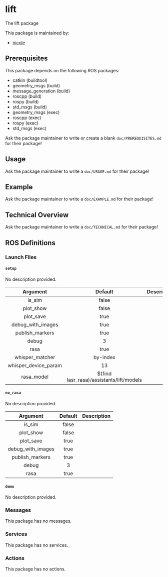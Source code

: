 # lift

The lift package

This package is maintained by:
- [nicole](mailto:nicole@todo.todo)

## Prerequisites

This package depends on the following ROS packages:
- catkin (buildtool)
- geometry_msgs (build)
- message_generation (build)
- roscpp (build)
- rospy (build)
- std_msgs (build)
- geometry_msgs (exec)
- roscpp (exec)
- rospy (exec)
- std_msgs (exec)

Ask the package maintainer to write or create a blank `doc/PREREQUISITES.md` for their package!

## Usage

Ask the package maintainer to write a `doc/USAGE.md` for their package!

## Example

Ask the package maintainer to write a `doc/EXAMPLE.md` for their package!

## Technical Overview

Ask the package maintainer to write a `doc/TECHNICAL.md` for their package!

## ROS Definitions

### Launch Files

#### `setup`

No description provided.

| Argument | Default | Description |
|:-:|:-:|---|
| is_sim | false |  |
| plot_show | false |  |
| plot_save | true |  |
| debug_with_images | true |  |
| publish_markers | true |  |
| debug | 3 |  |
| rasa | true |  |
| whisper_matcher | by-index |  |
| whisper_device_param | 13 |  |
| rasa_model | $(find lasr_rasa)/assistants/lift/models |  |


#### `no_rasa`

No description provided.

| Argument | Default | Description |
|:-:|:-:|---|
| is_sim | false |  |
| plot_show | false |  |
| plot_save | true |  |
| debug_with_images | true |  |
| publish_markers | true |  |
| debug | 3 |  |
| rasa | true |  |


#### `demo`

No description provided.


### Messages

This package has no messages.

### Services

This package has no services.

### Actions

This package has no actions.
